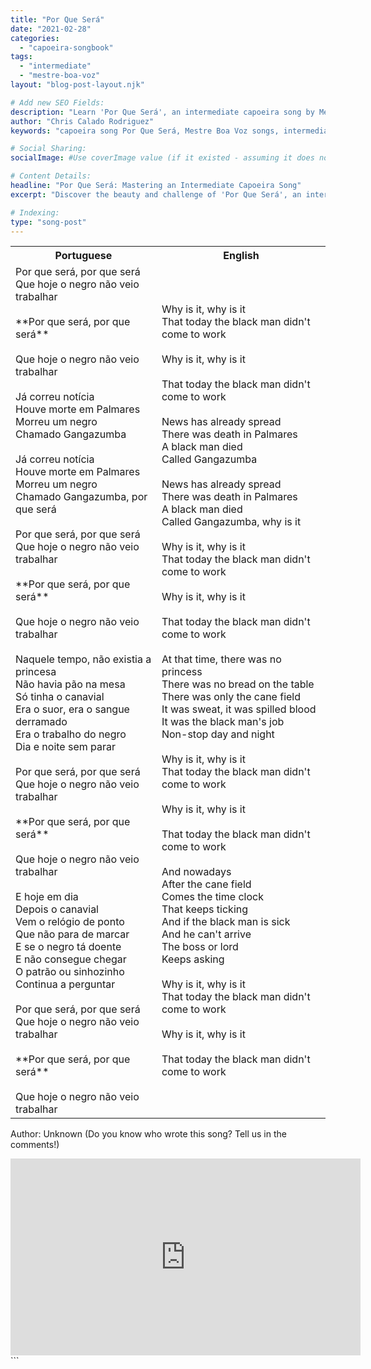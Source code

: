 ```yaml
---
title: "Por Que Será"
date: "2021-02-28"
categories:
  - "capoeira-songbook"
tags:
  - "intermediate"
  - "mestre-boa-voz"
layout: "blog-post-layout.njk"

# Add new SEO Fields:
description: "Learn 'Por Que Será', an intermediate capoeira song by Mestre Boa Voz. Explore lyrics, meaning, and practice tips for improved performance."
author: "Chris Calado Rodriguez"
keywords: "capoeira song Por Que Será, Mestre Boa Voz songs, intermediate capoeira songs, capoeira song lyrics, learn capoeira music, capoeira song meaning, capoeira song practice, roda de capoeira song"

# Social Sharing:
socialImage: #Use coverImage value (if it existed - assuming it does not for this task)

# Content Details:
headline: "Por Que Será: Mastering an Intermediate Capoeira Song"
excerpt: "Discover the beauty and challenge of 'Por Que Será', an intermediate capoeira song perfect for elevating your musicality in the roda."

# Indexing:
type: "song-post"
---
```



<table class="capoeira-table">
    <tr class="header-row">
        <th>Portuguese</th>
        <th>English</th>
    </tr>
    <tr>
        <td>Por que será, por que será<br>Que hoje o negro não veio trabalhar<br><br>**Por que será, por que será**<br><br>Que hoje o negro não veio trabalhar<br><br>Já correu notícia<br>Houve morte em Palmares<br>Morreu um negro<br>Chamado Gangazumba<br><br>Já correu notícia<br>Houve morte em Palmares<br>Morreu um negro<br>Chamado Gangazumba, por que será<br><br>Por que será, por que será<br>Que hoje o negro não veio trabalhar<br><br>**Por que será, por que será**<br><br>Que hoje o negro não veio trabalhar<br><br>Naquele tempo, não existia a princesa<br>Não havia pão na mesa<br>Só tinha o canavial<br>Era o suor, era o sangue derramado<br>Era o trabalho do negro<br>Dia e noite sem parar<br><br>Por que será, por que será<br>Que hoje o negro não veio trabalhar<br><br>**Por que será, por que será**<br><br>Que hoje o negro não veio trabalhar<br><br>E hoje em dia<br>Depois o canavial<br>Vem o relógio de ponto<br>Que não para de marcar<br>E se o negro tá doente<br>E não consegue chegar<br>O patrão ou sinhozinho<br>Continua a perguntar<br><br>Por que será, por que será<br>Que hoje o negro não veio trabalhar<br><br>**Por que será, por que será**<br><br>Que hoje o negro não veio trabalhar</td>
        <td>Why is it, why is it<br>That today the black man didn't come to work<br><br>Why is it, why is it<br><br>That today the black man didn't come to work<br><br>News has already spread<br>There was death in Palmares<br>A black man died<br>Called Gangazumba<br><br>News has already spread<br>There was death in Palmares<br>A black man died<br>Called Gangazumba, why is it<br><br>Why is it, why is it<br>That today the black man didn't come to work<br><br>Why is it, why is it<br><br>That today the black man didn't come to work<br><br>At that time, there was no princess<br>There was no bread on the table<br>There was only the cane field<br>It was sweat, it was spilled blood<br>It was the black man's job<br>Non-stop day and night<br><br>Why is it, why is it<br>That today the black man didn't come to work<br><br>Why is it, why is it<br><br>That today the black man didn't come to work<br><br>And nowadays<br>After the cane field<br>Comes the time clock<br>That keeps ticking<br>And if the black man is sick<br>And he can't arrive<br>The boss or lord<br>Keeps asking<br><br>Why is it, why is it<br>That today the black man didn't come to work<br><br>Why is it, why is it<br><br>That today the black man didn't come to work</td>
    </tr>
</table>
<figcaption>

Author: Unknown (Do you know who wrote this song? Tell us in the comments!)

</figcaption>

<iframe width="560" height="315" src="https://www.youtube.com/embed/cTUIwCYfzhg" title="YouTube video player" frameborder="0" allow="accelerometer; autoplay; clipboard-write; encrypted-media; gyroscope; picture-in-picture" allowfullscreen></iframe>
```